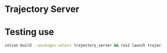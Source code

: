 # Trajectory Server

# Testing use
```bash
colcon build --packages-select trajectory_server && ros2 launch trajectory_server offboard_control.py
```